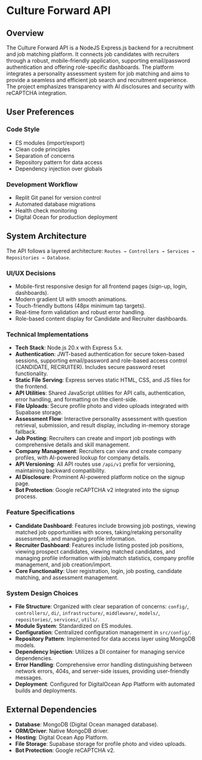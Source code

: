 # Culture Forward API

## Overview
The Culture Forward API is a NodeJS Express.js backend for a recruitment and job matching platform. It connects job candidates with recruiters through a robust, mobile-friendly application, supporting email/password authentication and offering role-specific dashboards. The platform integrates a personality assessment system for job matching and aims to provide a seamless and efficient job search and recruitment experience. The project emphasizes transparency with AI disclosures and security with reCAPTCHA integration.

## User Preferences
### Code Style
- ES modules (import/export)
- Clean code principles
- Separation of concerns
- Repository pattern for data access
- Dependency injection over globals

### Development Workflow
- Replit Git panel for version control
- Automated database migrations
- Health check monitoring
- Digital Ocean for production deployment

## System Architecture

The API follows a layered architecture: `Routes → Controllers → Services → Repositories → Database`.

### UI/UX Decisions
- Mobile-first responsive design for all frontend pages (sign-up, login, dashboards).
- Modern gradient UI with smooth animations.
- Touch-friendly buttons (48px minimum tap targets).
- Real-time form validation and robust error handling.
- Role-based content display for Candidate and Recruiter dashboards.

### Technical Implementations
- **Tech Stack**: Node.js 20.x with Express 5.x.
- **Authentication**: JWT-based authentication for secure token-based sessions, supporting email/password and role-based access control (CANDIDATE, RECRUITER). Includes secure password reset functionality.
- **Static File Serving**: Express serves static HTML, CSS, and JS files for the frontend.
- **API Utilities**: Shared JavaScript utilities for API calls, authentication, error handling, and formatting on the client-side.
- **File Uploads**: Secure profile photo and video uploads integrated with Supabase storage.
- **Assessment Flow**: Interactive personality assessment with question retrieval, submission, and result display, including in-memory storage fallback.
- **Job Posting**: Recruiters can create and import job postings with comprehensive details and skill management.
- **Company Management**: Recruiters can view and create company profiles, with AI-powered lookup for company details.
- **API Versioning**: All API routes use `/api/v1` prefix for versioning, maintaining backward compatibility.
- **AI Disclosure**: Prominent AI-powered platform notice on the signup page.
- **Bot Protection**: Google reCAPTCHA v2 integrated into the signup process.

### Feature Specifications
- **Candidate Dashboard**: Features include browsing job postings, viewing matched job opportunities with scores, taking/retaking personality assessments, and managing profile information.
- **Recruiter Dashboard**: Features include listing posted job positions, viewing prospect candidates, viewing matched candidates, and managing profile information with job/match statistics, company profile management, and job creation/import.
- **Core Functionality**: User registration, login, job posting, candidate matching, and assessment management.

### System Design Choices
- **File Structure**: Organized with clear separation of concerns: `config/`, `controllers/`, `di/`, `infrastructure/`, `middleware/`, `models/`, `repositories/`, `services/`, `utils/`.
- **Module System**: Standardized on ES modules.
- **Configuration**: Centralized configuration management in `src/config/`.
- **Repository Pattern**: Implemented for data access layer using MongoDB models.
- **Dependency Injection**: Utilizes a DI container for managing service dependencies.
- **Error Handling**: Comprehensive error handling distinguishing between network errors, 404s, and server-side issues, providing user-friendly messages.
- **Deployment**: Configured for DigitalOcean App Platform with automated builds and deployments.

## External Dependencies

- **Database**: MongoDB (Digital Ocean managed database).
- **ORM/Driver**: Native MongoDB driver.
- **Hosting**: Digital Ocean App Platform.
- **File Storage**: Supabase storage for profile photo and video uploads.
- **Bot Protection**: Google reCAPTCHA v2.